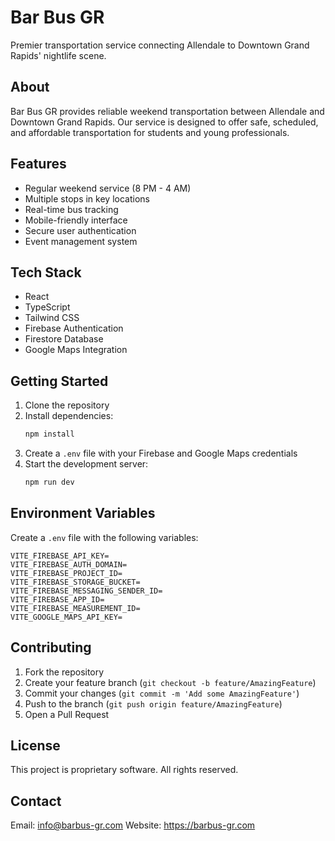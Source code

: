 # Bar Bus GR

Premier transportation service connecting Allendale to Downtown Grand Rapids' nightlife scene.

## About

Bar Bus GR provides reliable weekend transportation between Allendale and Downtown Grand Rapids. Our service is designed to offer safe, scheduled, and affordable transportation for students and young professionals.

## Features

- Regular weekend service (8 PM - 4 AM)
- Multiple stops in key locations
- Real-time bus tracking
- Mobile-friendly interface
- Secure user authentication
- Event management system

## Tech Stack

- React
- TypeScript
- Tailwind CSS
- Firebase Authentication
- Firestore Database
- Google Maps Integration

## Getting Started

1. Clone the repository
2. Install dependencies:
   ```bash
   npm install
   ```
3. Create a `.env` file with your Firebase and Google Maps credentials
4. Start the development server:
   ```bash
   npm run dev
   ```

## Environment Variables

Create a `.env` file with the following variables:

```
VITE_FIREBASE_API_KEY=
VITE_FIREBASE_AUTH_DOMAIN=
VITE_FIREBASE_PROJECT_ID=
VITE_FIREBASE_STORAGE_BUCKET=
VITE_FIREBASE_MESSAGING_SENDER_ID=
VITE_FIREBASE_APP_ID=
VITE_FIREBASE_MEASUREMENT_ID=
VITE_GOOGLE_MAPS_API_KEY=
```

## Contributing

1. Fork the repository
2. Create your feature branch (`git checkout -b feature/AmazingFeature`)
3. Commit your changes (`git commit -m 'Add some AmazingFeature'`)
4. Push to the branch (`git push origin feature/AmazingFeature`)
5. Open a Pull Request

## License

This project is proprietary software. All rights reserved.

## Contact

Email: info@barbus-gr.com
Website: https://barbus-gr.com